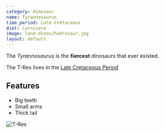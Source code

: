 ```yaml
---
category: dinosaur
name: Tyrannosaurus
time_period: Late Cretaceous
diet: Carnivore
image: land-dinos/hadrosaur.jpg
layout: default
---
```


The *Tyrannosaurus* is the **fiercest** dinosaurs that ever existed.

The T-Rex lives in the [Late Cretaceous Period](http://en.wikipedia.org/wiki/Cretaceous)

## Features

- Big teeth
- Small arms
- Thick tail

![T-Rex](http://fc08.deviantart.net/fs70/i/2013/007/6/9/jp_t_rex_nemesis_by_hellraptor-d33wyzz.jpg)